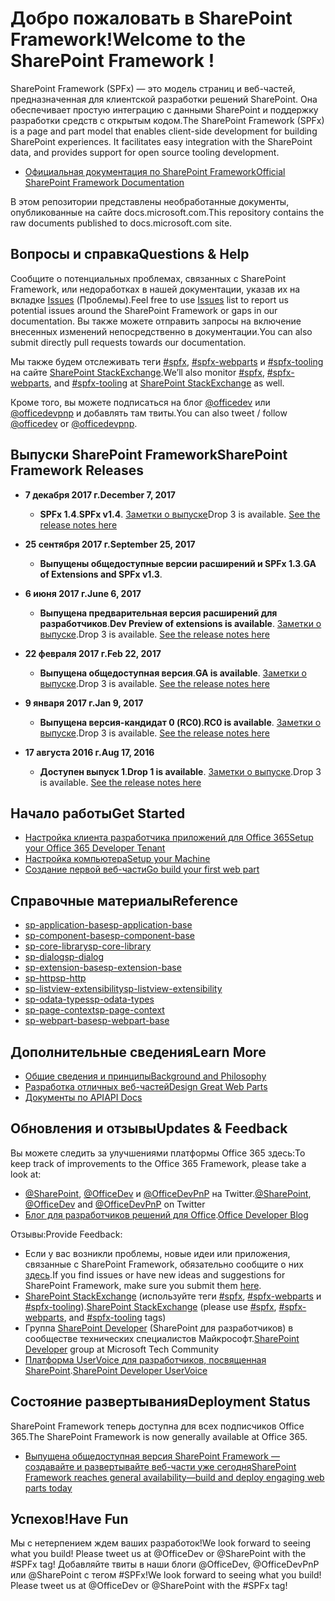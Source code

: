 # <a name="welcome-to-the-sharepoint-framework"></a><span data-ttu-id="ed7f1-101">Добро пожаловать в SharePoint Framework!</span><span class="sxs-lookup"><span data-stu-id="ed7f1-101">Welcome to the SharePoint Framework !</span></span>

<span data-ttu-id="ed7f1-p101">SharePoint Framework (SPFx) — это модель страниц и веб-частей, предназначенная для клиентской разработки решений SharePoint. Она обеспечивает простую интеграцию с данными SharePoint и поддержку разработки средств с открытым кодом.</span><span class="sxs-lookup"><span data-stu-id="ed7f1-p101">The SharePoint Framework (SPFx) is a page and part model that enables client-side development for building SharePoint experiences. It facilitates easy integration with the SharePoint data, and provides support for open source tooling development.</span></span>

* [<span data-ttu-id="ed7f1-104">Официальная документация по SharePoint Framework</span><span class="sxs-lookup"><span data-stu-id="ed7f1-104">Official SharePoint Framework Documentation</span></span>](http://aka.ms/spfx)

<span data-ttu-id="ed7f1-105">В этом репозитории представлены необработанные документы, опубликованные на сайте docs.microsoft.com.</span><span class="sxs-lookup"><span data-stu-id="ed7f1-105">This repository contains the raw documents published to docs.microsoft.com site.</span></span>

## <a name="questions--help"></a><span data-ttu-id="ed7f1-106">Вопросы и справка</span><span class="sxs-lookup"><span data-stu-id="ed7f1-106">Questions & Help</span></span>

<span data-ttu-id="ed7f1-107">Сообщите о потенциальных проблемах, связанных с SharePoint Framework, или недоработках в нашей документации, указав их на вкладке [Issues]((https://github.com/SharePoint/sp-dev-docs/issues)) (Проблемы).</span><span class="sxs-lookup"><span data-stu-id="ed7f1-107">Feel free to use [Issues]((https://github.com/SharePoint/sp-dev-docs/issues)) list to report us potential issues around the SharePoint Framework or gaps in our documentation.</span></span> <span data-ttu-id="ed7f1-108">Вы также можете отправить запросы на включение внесенных изменений непосредственно в документации.</span><span class="sxs-lookup"><span data-stu-id="ed7f1-108">You can also submit directly pull requests towards our documentation.</span></span> 

<span data-ttu-id="ed7f1-109">Мы также будем отслеживать теги [#spfx](http://sharepoint.stackexchange.com/tags/spfx/), [#spfx-webparts](http://sharepoint.stackexchange.com/tags/spfx-webparts/) и [#spfx-tooling](http://sharepoint.stackexchange.com/tags/spfx-tooling/) на сайте [SharePoint StackExchange](http://sharepoint.stackexchange.com/).</span><span class="sxs-lookup"><span data-stu-id="ed7f1-109">We’ll also monitor [#spfx](http://sharepoint.stackexchange.com/tags/spfx/), [#spfx-webparts](http://sharepoint.stackexchange.com/tags/spfx-webparts/), and [#spfx-tooling](http://sharepoint.stackexchange.com/tags/spfx-tooling/) at [SharePoint StackExchange](http://sharepoint.stackexchange.com/) as well.</span></span>

<span data-ttu-id="ed7f1-110">Кроме того, вы можете подписаться на блог [@officedev](https://twitter.com/officedev) или [@officedevpnp](https://twitter.com/officedevpnp) и добавлять там твиты.</span><span class="sxs-lookup"><span data-stu-id="ed7f1-110">You can also tweet / follow [@officedev](https://twitter.com/officedev) or [@officedevpnp](https://twitter.com/officedevpnp).</span></span>

## <a name="sharepoint-framework-releases"></a><span data-ttu-id="ed7f1-111">Выпуски SharePoint Framework</span><span class="sxs-lookup"><span data-stu-id="ed7f1-111">SharePoint Framework Releases</span></span>
* <span data-ttu-id="ed7f1-112">**7 декабря 2017 г.**</span><span class="sxs-lookup"><span data-stu-id="ed7f1-112">**December 7, 2017**</span></span>
   *  <span data-ttu-id="ed7f1-113">**SPFx 1.4**.</span><span class="sxs-lookup"><span data-stu-id="ed7f1-113">**SPFx v1.4**.</span></span> <span data-ttu-id="ed7f1-114">[Заметки о выпуске](https://github.com/SharePoint/sp-dev-docs/wiki/Release-Notes-for-SPFx-Package-Version-1.4)</span><span class="sxs-lookup"><span data-stu-id="ed7f1-114">Drop 3 is available.  [See the release notes here](https://github.com/SharePoint/sp-dev-docs/wiki/Release-Notes-for-SPFx-Package-Version-1.4)</span></span>

* <span data-ttu-id="ed7f1-115">**25 сентября 2017 г.**</span><span class="sxs-lookup"><span data-stu-id="ed7f1-115">**September 25, 2017**</span></span>
   *  <span data-ttu-id="ed7f1-116">**Выпущены общедоступные версии расширений и SPFx 1.3**.</span><span class="sxs-lookup"><span data-stu-id="ed7f1-116">**GA of Extensions and SPFx v1.3**.</span></span>

* <span data-ttu-id="ed7f1-117">**6 июня 2017 г.**</span><span class="sxs-lookup"><span data-stu-id="ed7f1-117">**June 6, 2017**</span></span>
   *  <span data-ttu-id="ed7f1-118">**Выпущена предварительная версия расширений для разработчиков**.</span><span class="sxs-lookup"><span data-stu-id="ed7f1-118">**Dev Preview of extensions is available**.</span></span>  <span data-ttu-id="ed7f1-119">[Заметки о выпуске](https://github.com/SharePoint/sp-dev-docs/wiki/Release-Notes---Extensions-Dev-Preview-Drop-1).</span><span class="sxs-lookup"><span data-stu-id="ed7f1-119">Drop 3 is available.  [See the release notes here](https://github.com/SharePoint/sp-dev-docs/wiki/Release-Notes---Extensions-Dev-Preview-Drop-1)</span></span>

* <span data-ttu-id="ed7f1-120">**22 февраля 2017 г.**</span><span class="sxs-lookup"><span data-stu-id="ed7f1-120">**Feb 22, 2017**</span></span>
   *  <span data-ttu-id="ed7f1-121">**Выпущена общедоступная версия**.</span><span class="sxs-lookup"><span data-stu-id="ed7f1-121">**GA is available**.</span></span>  <span data-ttu-id="ed7f1-122">[Заметки о выпуске](https://github.com/SharePoint/sp-dev-docs/wiki/Release-Notes-GA).</span><span class="sxs-lookup"><span data-stu-id="ed7f1-122">Drop 3 is available.  [See the release notes here](https://github.com/SharePoint/sp-dev-docs/wiki/Release-Notes-GA)</span></span>

* <span data-ttu-id="ed7f1-123">**9 января 2017 г.**</span><span class="sxs-lookup"><span data-stu-id="ed7f1-123">**Jan 9, 2017**</span></span>
   *  <span data-ttu-id="ed7f1-124">**Выпущена версия-кандидат 0 (RC0)**.</span><span class="sxs-lookup"><span data-stu-id="ed7f1-124">**RC0 is available**.</span></span>  <span data-ttu-id="ed7f1-125">[Заметки о выпуске](https://github.com/SharePoint/sp-dev-docs/wiki/Release-Notes-RC0).</span><span class="sxs-lookup"><span data-stu-id="ed7f1-125">Drop 3 is available.  [See the release notes here](https://github.com/SharePoint/sp-dev-docs/wiki/Release-Notes-RC0)</span></span>

* <span data-ttu-id="ed7f1-126">**17 августа 2016 г.**</span><span class="sxs-lookup"><span data-stu-id="ed7f1-126">**Aug 17, 2016**</span></span>
   * <span data-ttu-id="ed7f1-127">**Доступен выпуск 1**.</span><span class="sxs-lookup"><span data-stu-id="ed7f1-127">**Drop 1 is available**.</span></span>  <span data-ttu-id="ed7f1-128">[Заметки о выпуске](https://github.com/SharePoint/sp-dev-docs/wiki/Drop-1).</span><span class="sxs-lookup"><span data-stu-id="ed7f1-128">Drop 3 is available.  [See the release notes here](https://github.com/SharePoint/sp-dev-docs/wiki/Drop-1)</span></span>
   
## <a name="get-started"></a><span data-ttu-id="ed7f1-129">Начало работы</span><span class="sxs-lookup"><span data-stu-id="ed7f1-129">Get Started</span></span>

* [<span data-ttu-id="ed7f1-130">Настройка клиента разработчика приложений для Office 365</span><span class="sxs-lookup"><span data-stu-id="ed7f1-130">Setup your Office 365 Developer Tenant</span></span>](https://docs.microsoft.com/ru-RU/sharepoint/dev/spfx/set-up-your-developer-tenant)
* [<span data-ttu-id="ed7f1-131">Настройка компьютера</span><span class="sxs-lookup"><span data-stu-id="ed7f1-131">Setup your Machine</span></span>](https://docs.microsoft.com/ru-RU/sharepoint/dev/spfx/set-up-your-development-environment)
* [<span data-ttu-id="ed7f1-132">Создание первой веб-части</span><span class="sxs-lookup"><span data-stu-id="ed7f1-132">Go build your first web part</span></span>](https://docs.microsoft.com/ru-RU/sharepoint/dev/spfx/web-parts/get-started/build-a-hello-world-web-part)

## <a name="reference"></a><span data-ttu-id="ed7f1-133">Справочные материалы</span><span class="sxs-lookup"><span data-stu-id="ed7f1-133">Reference</span></span>
* [<span data-ttu-id="ed7f1-134">sp-application-base</span><span class="sxs-lookup"><span data-stu-id="ed7f1-134">sp-application-base</span></span>](https://docs.microsoft.com/ru-RU/javascript/api/sp-application-base)
* [<span data-ttu-id="ed7f1-135">sp-component-base</span><span class="sxs-lookup"><span data-stu-id="ed7f1-135">sp-component-base</span></span>](https://docs.microsoft.com/ru-RU/javascript/api/sp-component-base)
* [<span data-ttu-id="ed7f1-136">sp-core-library</span><span class="sxs-lookup"><span data-stu-id="ed7f1-136">sp-core-library</span></span>](https://docs.microsoft.com/ru-RU/javascript/api/sp-core-library)
* [<span data-ttu-id="ed7f1-137">sp-dialog</span><span class="sxs-lookup"><span data-stu-id="ed7f1-137">sp-dialog</span></span>](https://docs.microsoft.com/ru-RU/javascript/api/sp-dialog)
* [<span data-ttu-id="ed7f1-138">sp-extension-base</span><span class="sxs-lookup"><span data-stu-id="ed7f1-138">sp-extension-base</span></span>](https://docs.microsoft.com/ru-RU/javascript/api/sp-extension-base)
* [<span data-ttu-id="ed7f1-139">sp-http</span><span class="sxs-lookup"><span data-stu-id="ed7f1-139">sp-http</span></span>](https://docs.microsoft.com/ru-RU/javascript/api/sp-http)
* [<span data-ttu-id="ed7f1-140">sp-listview-extensibility</span><span class="sxs-lookup"><span data-stu-id="ed7f1-140">sp-listview-extensibility</span></span>](https://docs.microsoft.com/ru-RU/javascript/api/sp-listview-extensibility)
* [<span data-ttu-id="ed7f1-141">sp-odata-types</span><span class="sxs-lookup"><span data-stu-id="ed7f1-141">sp-odata-types</span></span>](https://docs.microsoft.com/ru-RU/javascript/api/sp-odata-types)
* [<span data-ttu-id="ed7f1-142">sp-page-context</span><span class="sxs-lookup"><span data-stu-id="ed7f1-142">sp-page-context</span></span>](https://docs.microsoft.com/ru-RU/javascript/api/sp-page-context)
* [<span data-ttu-id="ed7f1-143">sp-webpart-base</span><span class="sxs-lookup"><span data-stu-id="ed7f1-143">sp-webpart-base</span></span>](https://docs.microsoft.com/ru-RU/javascript/api/sp-webpart-base)

## <a name="learn-more"></a><span data-ttu-id="ed7f1-144">Дополнительные сведения</span><span class="sxs-lookup"><span data-stu-id="ed7f1-144">Learn More</span></span>

* [<span data-ttu-id="ed7f1-145">Общие сведения и принципы</span><span class="sxs-lookup"><span data-stu-id="ed7f1-145">Background and Philosophy</span></span>](https://docs.microsoft.com/ru-RU/sharepoint/dev/spfx/sharepoint-framework-overview)
* [<span data-ttu-id="ed7f1-146">Разработка отличных веб-частей</span><span class="sxs-lookup"><span data-stu-id="ed7f1-146">Design Great Web Parts</span></span>](https://docs.microsoft.com/ru-RU/sharepoint/dev/design/design-guidance-overview)
* [<span data-ttu-id="ed7f1-147">Документы по API</span><span class="sxs-lookup"><span data-stu-id="ed7f1-147">API Docs</span></span>](https://docs.microsoft.com/ru-RU/javascript/api/sp-application-base)

## <a name="updates--feedback"></a><span data-ttu-id="ed7f1-148">Обновления и отзывы</span><span class="sxs-lookup"><span data-stu-id="ed7f1-148">Updates & Feedback</span></span>

<span data-ttu-id="ed7f1-149">Вы можете следить за улучшениями платформы Office 365 здесь:</span><span class="sxs-lookup"><span data-stu-id="ed7f1-149">To keep track of improvements to the Office 365 Framework, please take a look at:</span></span>

* <span data-ttu-id="ed7f1-150">[@SharePoint](https://twitter.com/sharepoint), [@OfficeDev](https://twitter.com/officedev) и [@OfficeDevPnP](https://twitter.com/officedevpnp) на Twitter.</span><span class="sxs-lookup"><span data-stu-id="ed7f1-150">[@SharePoint](https://twitter.com/sharepoint), [@OfficeDev](https://twitter.com/officedev) and [@OfficeDevPnP](https://twitter.com/officedevpnp) on Twitter</span></span>
* <span data-ttu-id="ed7f1-151">[Блог для разработчиков решений для Office](http://dev.office.com/blogs).</span><span class="sxs-lookup"><span data-stu-id="ed7f1-151">[Office Developer Blog](http://dev.office.com/blogs)</span></span>

<span data-ttu-id="ed7f1-152">Отзывы:</span><span class="sxs-lookup"><span data-stu-id="ed7f1-152">Provide Feedback:</span></span>

* <span data-ttu-id="ed7f1-153">Если у вас возникли проблемы, новые идеи или приложения, связанные с SharePoint Framework, обязательно сообщите о них [здесь](https://github.com/SharePoint/sp-dev-docs/issues).</span><span class="sxs-lookup"><span data-stu-id="ed7f1-153">If you find issues or have new ideas and suggestions for SharePoint Framework, make sure you submit them [here](https://github.com/SharePoint/sp-dev-docs/issues).</span></span>
* <span data-ttu-id="ed7f1-154">[SharePoint StackExchange](http://sharepoint.stackexchange.com/) (используйте теги [#spfx](http://sharepoint.stackexchange.com/tags/spfx/), [#spfx-webparts](http://sharepoint.stackexchange.com/tags/spfx-webparts/) и [#spfx-tooling](http://sharepoint.stackexchange.com/tags/spfx-tooling/)).</span><span class="sxs-lookup"><span data-stu-id="ed7f1-154">[SharePoint StackExchange](http://sharepoint.stackexchange.com/) (please use [#spfx](http://sharepoint.stackexchange.com/tags/spfx/), [#spfx-webparts](http://sharepoint.stackexchange.com/tags/spfx-webparts/), and [#spfx-tooling](http://sharepoint.stackexchange.com/tags/spfx-tooling/) tags)</span></span>
* <span data-ttu-id="ed7f1-155">Группа [SharePoint Developer](https://techcommunity.microsoft.com/t5/SharePoint-Developer/bd-p/SharePointDev) (SharePoint для разработчиков) в сообществе технических специалистов Майкрософт.</span><span class="sxs-lookup"><span data-stu-id="ed7f1-155">[SharePoint Developer](https://techcommunity.microsoft.com/t5/SharePoint-Developer/bd-p/SharePointDev) group at Microsoft Tech Community</span></span>
* <span data-ttu-id="ed7f1-156">[Платформа UserVoice для разработчиков, посвященная SharePoint](https://sharepoint.uservoice.com/forums/329220-sharepoint-dev-platform).</span><span class="sxs-lookup"><span data-stu-id="ed7f1-156">[SharePoint Developer UserVoice](https://sharepoint.uservoice.com/forums/329220-sharepoint-dev-platform)</span></span>

## <a name="deployment-status"></a><span data-ttu-id="ed7f1-157">Состояние развертывания</span><span class="sxs-lookup"><span data-stu-id="ed7f1-157">Deployment Status</span></span>
<span data-ttu-id="ed7f1-158">SharePoint Framework теперь доступна для всех подписчиков Office 365.</span><span class="sxs-lookup"><span data-stu-id="ed7f1-158">The SharePoint Framework is now generally available at Office 365.</span></span>

- [<span data-ttu-id="ed7f1-159">Выпущена общедоступная версия SharePoint Framework — создавайте и развертывайте веб-части уже сегодня</span><span class="sxs-lookup"><span data-stu-id="ed7f1-159">SharePoint Framework reaches general availability—build and deploy engaging web parts today</span></span>](https://blogs.office.com/2017/02/23/sharepoint-framework-reaches-general-availability-build-and-deploy-engaging-web-parts-today/)

## <a name="have-fun"></a><span data-ttu-id="ed7f1-160">Успехов!</span><span class="sxs-lookup"><span data-stu-id="ed7f1-160">Have Fun</span></span>

<span data-ttu-id="ed7f1-161">Мы с нетерпением ждем ваших разработок!</span><span class="sxs-lookup"><span data-stu-id="ed7f1-161">We look forward to seeing what you build! Please tweet us at @OfficeDev or @SharePoint with the #SPFx tag!</span></span> <span data-ttu-id="ed7f1-162">Добавляйте твиты в наши блоги @OfficeDev, @OfficeDevPnP или @SharePoint с тегом #SPFx!</span><span class="sxs-lookup"><span data-stu-id="ed7f1-162">We look forward to seeing what you build! Please tweet us at @OfficeDev or @SharePoint with the #SPFx tag!</span></span>
